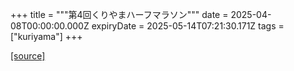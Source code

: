 +++
title = """第4回くりやまハーフマラソン"""
date = 2025-04-08T00:00:00.000Z
expiryDate = 2025-05-14T07:21:30.171Z
tags = ["kuriyama"]
+++


[[source]](https://www.town.kuriyama.hokkaido.jp/site/kuriyama-harf/)
